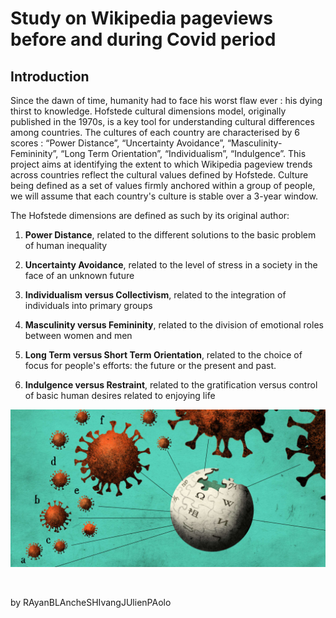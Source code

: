 # Study on Wikipedia pageviews before and during Covid period
## Introduction 
Since the dawn of time, humanity had to face his worst flaw ever : his dying thirst to knowledge.
Hofstede cultural dimensions model, originally published in the 1970s, is a key tool for understanding cultural differences among countries. The cultures of each country are characterised by 6 scores : “Power Distance”, “Uncertainty Avoidance”, “Masculinity-Femininity”, “Long Term Orientation”, “Individualism”, “Indulgence”. 
This project aims at identifying the extent to which Wikipedia pageview trends across countries reflect the cultural values defined by Hofstede. Culture being defined as a set of values firmly anchored within a group of people, we will assume that each country's culture is stable over a 3-year window. 

The Hofstede dimensions are defined as such by its original author:

1. **Power Distance**, related to the different solutions to the basic problem of human inequality

2. **Uncertainty Avoidance**, related to the level of stress in a society in the face of an unknown future

3. **Individualism versus Collectivism**, related to the integration of individuals into primary groups

4. **Masculinity versus Femininity**, related to the division of emotional roles between women and men

5. **Long Term versus Short Term Orientation**, related to the choice of focus for people's efforts: the future or the present and past.

6. **Indulgence versus Restraint**, related to the gratification versus control of basic human desires related to enjoying life


<p align='center'>
<img src="images/wikivid.png" />
</p>

 <br>




by RAyanBLAncheSHIvangJUlienPAolo
